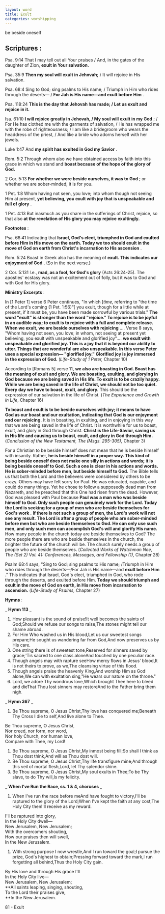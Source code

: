 ```yaml
---
layout: word
title: Exult
categories: worshipping
---
```


be beside oneself

## Scriptures :

Psa. 9:14 That I may tell out all Your praises / And, in the gates of the daughter of Zion, **exult in Your salvation.**

Psa. 35:9 **Then my soul will exult in Jehovah;** / It will rejoice in His salvation.

Psa. 68:4 Sing to God; sing psalms to His name; / Triumph in Him who rides through the deserts— / **For Jah is His name—and exult before Him** .

Psa. 118:24 **This is the day that Jehovah has made; / Let us exult and rejoice in it.**

Isa. 61:10 **I will rejoice greatly in Jehovah, / My soul will exult in my God** ; / For He has clothed me with the garments of salvation, / He has wrapped me with the robe of righteousness; / I am like a bridegroom who wears the headdress of the priest, / And like a bride who adorns herself with her jewels.

Luke 1:47 And **my spirit has exulted in God my Savior** .

Rom. 5:2 Through whom also we have obtained access by faith into this grace in which we stand and **boast because of the hope of the glory of God.**

2 Cor. 5:13 **For whether we were beside ourselves, it was to God** ; or whether we are sober-minded, it is for you.

1 Pet. 1:8 Whom having not seen, you love; into whom though not seeing Him at present, **yet believing, you exult with joy that is unspeakable and full of glory** .

1 Pet. 4:13 But inasmuch as you share in the sufferings of Christ, rejoice, so that also **at the revelation of His glory you may rejoice exultingly.**

**Footnotes** :

Psa. 68:41 Indicating that **Israel, God's elect, triumphed in God and exulted before Him in His move on the earth. Today we too should exult in the move of God on earth from Christ's incarnation to His ascension** .

Rom. 5:24 Boast in Greek also has the meaning of **exult. This indicates our enjoyment of God** . (So in the next verse.)

2 Cor. 5:131 I.e., **mad, as a fool, for God's glory** (Acts 26:24-25). The apostles' ecstasy was not an excitement out of folly, but it was to God and with God for His glory.

**Ministry Excerpts** :

In [1 Peter 1] verse 6 Peter continues, "In which [_time_, referring to "the time of the Lord's coming (1 Pet. 1:56)"] you exult, though for a little while at present, if it must be, you have been made sorrowful by various trials." **The word "exult" is stronger than the word "rejoice." To rejoice is to be joyful in an audible way; to exult is to rejoice with a full and complete release. When we exult, we are beside ourselves with rejoicing** …. Verse 8 says, "Whom having not seen, you love; in whom, not seeing at present yet believing, you exult with unspeakable and glorified joy"…. **we exult with unspeakable and glorified joy. This is a joy that it is beyond our ability to utter. Things that are wonderful are also unspeakable. In this verse Peter uses a special expression— "glorified joy." Glorified joy is joy immersed in the expression of God.** (_Life-Study of 1 Peter,_ Chapter 10)

According to [Romans 5] verse 11, **we also are boasting in God. Boast has the meaning of exult and glory. We are boasting, exulting, and glorying in God because we are being saved in His life. To exult is to be crazily happy. While we are being saved in the life of Christ, we should not be too quiet. Every day we have to boast, exult, and glory.** This should be the expression of our salvation in the life of Christ. (_The Experience and Growth in Life_, Chapter 16)

**To boast and exult is to be beside ourselves with joy; it means to have God as our boast and our exultation, indicating that God is our enjoyment and our rejoicing.** It is in boasting, in exulting, and in enjoying in this way that we are being saved in the life of Christ. It is worthwhile for us to boast, exult, and glory in God through Christ. **Christ is the Life-Savior, saving us in His life and causing us to boast, exult, and glory in God through Him.** (_Conclusion of the New Testament, The (Msgs. 295-305),_ Chapter 3)

For a Christian to be beside himself does not mean that he is beside himself with insanity. Rather, **he is beside himself in a proper way. This kind of being beside oneself does not make one silly in actions and words; it is being beside oneself to God. Such a one is clear in his actions and words. He is sober-minded before men, but beside himself to God.** The Bible tells us that both the Lord and the believers were considered by others to be crazy. Others may have felt sorry for Paul. He was educated, capable, and could do many things. Yet he chose to follow a supposedly dead man from Nazareth, and he preached that this One had risen from the dead. However, God was pleased with Paul because **Paul was a man who was beside himself to God. Only such people can genuinely work for the Lord. Today the Lord is seeking for a group of men who are beside themselves for God's work** . **If there is not such a group of men, the Lord's work will not see any result. The Lord is after a group of people who are sober-minded before men but who are beside themselves to God. He can only use such men, and only such men can accomplish God's will and glorify His name.** How many people in the church today are beside themselves to God? The more people there are who are beside themselves in the church, the brighter the future of the church will be. The church surely needs a group of people who are beside themselves. (_Collected Works of Watchman Nee, The (Set 2) Vol. 41: Conferences, Messages, and Fellowship (1),_ Chapter 28)

Psalm 68:4 says, "Sing to God; sing psalms to His name; /Triumph in Him who rides through the deserts—/For Jah is His name—and **exult before Him** ." This indicates that Israel, God's elect, triumphed in God, who rode through the deserts, and exulted before Him. **Today we should triumph and exult in the move of God on earth, in His move from incarnation to ascension.** (_Life-Study of Psalms,_ Chapter 27)

**Hymns** :

_ **Hymn 113** _

1. How pleasant is the sound of praise!It well becomes the saints of God;Should we refuse our songs to raise,The stones might tell our shame abroad.
2. For Him Who washed us in His blood,Let us our sweetest songs prepare;He sought us wandering far from God,And now preserves us by His care.
3. One string there is of sweetest tone,Reserved for sinners saved by grace;'Tis sacred to one class aloneAnd touched by one peculiar race.
4. Though angels may with rapture seeHow mercy flows in Jesus' blood,It is not theirs to prove, as we,The cleansing virtue of this flood.
5. Though angels praise the heavenly King,And worship Him as God alone,We can with exultation sing,"He wears our nature on the throne."
6. Lord, we adore Thy wondrous love,Which brought Thee here to bleed and dieThat Thou lost sinners may restoreAnd to the Father bring them nigh.

_ **Hymn 367** _

1. Be Thou supreme, O Jesus Christ,Thy love has conquered me;Beneath Thy Cross I die to self,And live alone to Thee.

Be Thou supreme, O Jesus Christ,  
Nor creed, nor form, nor word,  
Nor holy Church, nor human love,  
Compare with Thee, my Lord!

1. Be Thou supreme, O Jesus Christ,My inmost being fill;So shall I think as Thou dost think,And will as Thou dost will.
2. Be Thou supreme, O Jesus Christ,Thy life transfigure mine;And through this veil of mortal flesh,Lord, let Thy splendor shine.
3. Be Thou supreme, O Jesus Christ,My soul exults in Thee;To be Thy slave, to do Thy will,Is my felicity.

_ **When I've Run the Race, ss. 1 & 4, choruses** _

1. When I've run the race before meAnd have fought to victory,I'll be raptured to the glory of the Lord;When I've kept the faith at any cost,The Holy City thenI'll receive as my reward.

I'll be raptured into glory,  
In the Holy City dwell—  
New Jerusalem, New Jerusalem;  
With the overcomers shouting,  
How our praises then will swell,  
In the New Jerusalem.

1. With strong purpose I now wrestle,And I run toward the goal;I pursue the prize, God's highest to obtain;Pressing forward toward the mark,I run forgetting all behind,Thus the Holy City gain.

By His love and through His grace I'll  
In the Holy City live—  
New Jerusalem, New Jerusalem;  
**All saints leaping, singing, shouting,  
To the Lord their praises give,  
**In the New Jerusalem.

81 - Exult
